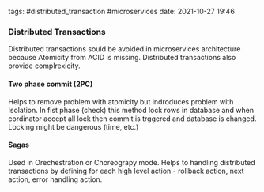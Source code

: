 tags: #distributed_transaction #microservices 
date: 2021-10-27 19:46

### Distributed Transactions
Distributed transactions sould be avoided in microservices architecture because Atomicity from ACID is missing. Distributed transactions also provide complrexicity.

#### Two phase commit (2PC)
Helps to remove problem with atomicity but indroduces problem with Isolation.
In fist phase (check) this method lock rows in database and when cordinator accept all lock then commit is trggered and database is changed. Locking might be dangerous (time, etc.)

#### Sagas
Used in Orechestration or Choreograpy mode. Helps to handling distributed transactions by defining for each high level action - rollback action, next action, error handling action.

